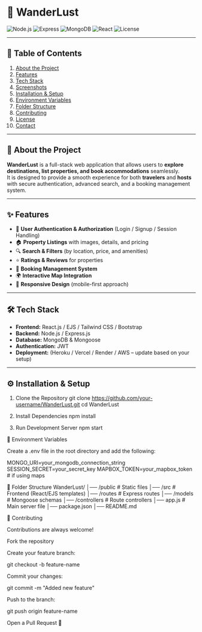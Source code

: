 # 🏡 WanderLust

![Node.js](https://img.shields.io/badge/Node.js-18-green?style=for-the-badge&logo=node.js)
![Express](https://img.shields.io/badge/Express.js-Backend-lightgrey?style=for-the-badge&logo=express)
![MongoDB](https://img.shields.io/badge/MongoDB-Database-darkgreen?style=for-the-badge&logo=mongodb)
![React](https://img.shields.io/badge/React-Frontend-blue?style=for-the-badge&logo=react)
![License](https://img.shields.io/badge/License-MIT-yellow?style=for-the-badge)

---

## 📖 Table of Contents
1. [About the Project](#-about-the-project)
2. [Features](#-features)
3. [Tech Stack](#-tech-stack)
4. [Screenshots](#-screenshots)
5. [Installation & Setup](#-installation--setup)
6. [Environment Variables](#-environment-variables)
7. [Folder Structure](#-folder-structure)
8. [Contributing](#-contributing)
9. [License](#-license)
10. [Contact](#-contact)

---

## 📌 About the Project
**WanderLust** is a full-stack web application that allows users to **explore destinations, list properties, and book accommodations** seamlessly.  
It is designed to provide a smooth experience for both **travelers** and **hosts** with secure authentication, advanced search, and a booking management system.

---

## ✨ Features
- 🔐 **User Authentication & Authorization** (Login / Signup / Session Handling)
- 🏠 **Property Listings** with images, details, and pricing
- 🔍 **Search & Filters** (by location, price, and amenities)
- ⭐ **Ratings & Reviews** for properties
- 📅 **Booking Management System**
- 🌍 **Interactive Map Integration**
- 📱 **Responsive Design** (mobile-first approach)

---

## 🛠 Tech Stack
- **Frontend:** React.js / EJS / Tailwind CSS / Bootstrap  
- **Backend:** Node.js / Express.js  
- **Database:** MongoDB & Mongoose  
- **Authentication:** JWT  
- **Deployment:** (Heroku / Vercel / Render / AWS – update based on your setup)

---

## ⚙ Installation & Setup

1. Clone the Repository
   git clone https://github.com/your-username/WanderLust.git
   cd WanderLust

2. Install Dependencies
   npm install

3. Run Development Server
   npm start

🔑 Environment Variables

Create a .env file in the root directory and add the following:

MONGO_URI=your_mongodb_connection_string
SESSION_SECRET=your_secret_key
MAPBOX_TOKEN=your_mapbox_token   # if using maps

📂 Folder Structure
WanderLust/
│── /public          # Static files
│── /src             # Frontend (React/EJS templates)
│── /routes          # Express routes
│── /models          # Mongoose schemas
│── /controllers     # Route controllers
│── app.js           # Main server file
│── package.json
│── README.md

🤝 Contributing

Contributions are always welcome!

Fork the repository

Create your feature branch:

git checkout -b feature-name


Commit your changes:

git commit -m "Added new feature"


Push to the branch:

git push origin feature-name


Open a Pull Request 🚀
